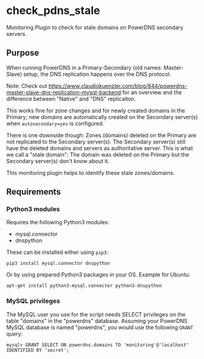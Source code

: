 # check_pdns_stale
Monitoring Plugin to check for stale domains on PowerDNS secondary servers.

## Purpose
When running PowerDNS in a Primary-Secondary (old names: Master-Slave) setup, the DNS replication happens over the DNS protocol. 

Note: Check out https://www.claudiokuenzler.com/blog/844/powerdns-master-slave-dns-replication-mysql-backend for an overview and the difference between "Native" and "DNS" replicaiton.

This works fine for zone changes and for newly created domains in the Primary; new domains are automatically created on the Secondary server(s) when `autosecondary=yes` is configured. 

There is one downside though: Zones (domains) deleted on the Primary are not replicated to the Secondary server(s). The Secondary server(s) still have the deleted domains and servers as authoritative server. This is what we call a "stale domain": The domain was deleted on the Primary but the Secondary server(s) don't know about it.

This monitoring plugin helps to identify these stale zones/domains.


## Requirements

### Python3 modules
Requires the following Python3 modules:
- mysql.connector
- dnspython

These can be installed either using `pip3`:

```
pip3 install mysql.connector dnspython
```

Or by using prepared Python3 packages in your OS. Example for Ubuntu:

```
apt-get install python3-mysql.connector python3-dnspython
```

### MySQL privileges
The MySQL user you use for the script needs SELECT privileges on the table "domains" in the "powerdns" database. Assuming your PowerDNS MySQL database is named "powerdns", you would use the following `GRANT` query:

```
mysql> GRANT SELECT ON powerdns.domains TO 'monitoring'@'localhost' IDENTIFIED BY 'secret';
```
